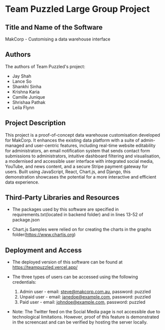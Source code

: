 # Team Puzzled Large Group Project 

## Title and Name of the Software
MakCorp - Customising a data warehouse interface

## Authors 
The authors of Team Puzzled's project: 
- Jay Shah
- Lance So
- Shankhi Sinha
- Krishna Karia
- Camille Junique
- Shrishaa Pathak
- Leila Flynn

## Project Description
This project is a proof-of-concept data warehouse customisation developed for MakCorp. It enhances the existing data platform with a suite of admin-managed and user-centric features, including real-time website editability for administrators, an email notification system that sends contact form submissions to administrators, intuitive dashboard filtering and visualisation, a modernised and accessible user interface with integrated social media, YouTube, and news content, and a secure Stripe payment gateway for users. Built using JavaScript, React, Chart.js, and Django, this demonstration showcases the potential for a more interactive and efficient data experience.

## Third-Party Libraries and Resources
- The packages used by this software are specified in requirements.txt(located in backend folder) and in lines 13-52 of package.json 

- Chart.js Samples were relied on for creating the charts in the graphs folder(https://www.chartjs.org)

## Deployment and Access
- The deployed version of this software can be found at https://teampuzzled.vercel.app/ 

- The three types of users can be accessed using the following credentials: 
    1. Admin user - email: steve@makcorp.com.au, password: puzzled
    2. Unpaid user - email: janedoe@example.com, password: puzzled
    3. Paid user - email: johndoe@example.com, password: puzzled 

- Note: The Twitter feed on the Social Media page is not accessible due to technological limitations. However, proof of this feature is demonstrated in the screencast and can be verified by hosting the server locally.










